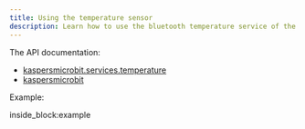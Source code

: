 ```yaml
---
title: Using the temperature sensor
description: Learn how to use the bluetooth temperature service of the micro:bit from python (by example)
---
```


The API documentation: 

- [kaspersmicrobit.services.temperature](../reference/services/temperature/)
- [kaspersmicrobit](../reference/kaspersmicrobit)

Example:

<!--codeinclude-->
[](../examples/microbit-temperature.py) inside_block:example
<!--/codeinclude-->

